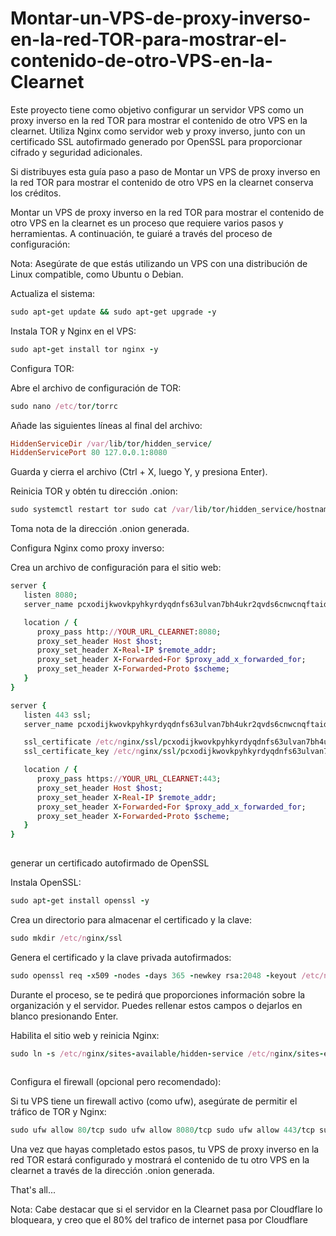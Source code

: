 # Montar-un-VPS-de-proxy-inverso-en-la-red-TOR-para-mostrar-el-contenido-de-otro-VPS-en-la-Clearnet

Este proyecto tiene como objetivo configurar un servidor VPS como un proxy inverso en la red TOR para mostrar el contenido de otro VPS en la clearnet. Utiliza Nginx como servidor web y proxy inverso, junto con un certificado SSL autofirmado generado por OpenSSL para proporcionar cifrado y seguridad adicionales.

Si distribuyes esta guía paso a paso de Montar un VPS de proxy inverso en la red TOR para mostrar el contenido de otro VPS en la clearnet conserva los créditos.

Montar un VPS de proxy inverso en la red TOR para mostrar el contenido de otro VPS en la clearnet es un proceso que requiere varios pasos y herramientas. A continuación, te guiaré a través del proceso de configuración:

Nota: Asegúrate de que estás utilizando un VPS con una distribución de Linux compatible, como Ubuntu o Debian.

Actualiza el sistema:
```ruby
sudo apt-get update && sudo apt-get upgrade -y
```
Instala TOR y Nginx en el VPS:
```ruby
sudo apt-get install tor nginx -y
```
Configura TOR:

Abre el archivo de configuración de TOR:
```ruby
sudo nano /etc/tor/torrc
```
Añade las siguientes líneas al final del archivo:
```ruby
HiddenServiceDir /var/lib/tor/hidden_service/ 
HiddenServicePort 80 127.0.0.1:8080
```
Guarda y cierra el archivo (Ctrl + X, luego Y, y presiona Enter).

Reinicia TOR y obtén tu dirección .onion:
```ruby
sudo systemctl restart tor sudo cat /var/lib/tor/hidden_service/hostname
```
Toma nota de la dirección .onion generada.

Configura Nginx como proxy inverso:

Crea un archivo de configuración para el sitio web:

 
```ruby
server {
   listen 8080;
   server_name pcxodijkwovkpyhkyrdyqdnfs63ulvan7bh4ukr2qvds6cnwcnqftaid.onion;

   location / {
      proxy_pass http://YOUR_URL_CLEARNET:8080;
      proxy_set_header Host $host;
      proxy_set_header X-Real-IP $remote_addr;
      proxy_set_header X-Forwarded-For $proxy_add_x_forwarded_for;
      proxy_set_header X-Forwarded-Proto $scheme;
   }
}

server {
   listen 443 ssl;
   server_name pcxodijkwovkpyhkyrdyqdnfs63ulvan7bh4ukr2qvds6cnwcnqftaid.onion;

   ssl_certificate /etc/nginx/ssl/pcxodijkwovkpyhkyrdyqdnfs63ulvan7bh4ukr2qvds6cnwcnqftaid.onion.crt;
   ssl_certificate_key /etc/nginx/ssl/pcxodijkwovkpyhkyrdyqdnfs63ulvan7bh4ukr2qvds6cnwcnqftaid.onion.key;

   location / {
      proxy_pass https://YOUR_URL_CLEARNET:443;
      proxy_set_header Host $host;
      proxy_set_header X-Real-IP $remote_addr;
      proxy_set_header X-Forwarded-For $proxy_add_x_forwarded_for;
      proxy_set_header X-Forwarded-Proto $scheme;
   }
}
 
```
generar un certificado autofirmado de OpenSSL

Instala OpenSSL:
```ruby
sudo apt-get install openssl -y
```
Crea un directorio para almacenar el certificado y la clave:
```ruby
sudo mkdir /etc/nginx/ssl
```
Genera el certificado y la clave privada autofirmados:
```ruby
sudo openssl req -x509 -nodes -days 365 -newkey rsa:2048 -keyout /etc/nginx/ssl/nginx.key -out /etc/nginx/ssl/nginx.crt
```
Durante el proceso, se te pedirá que proporciones información sobre la organización y el servidor. Puedes rellenar estos campos o dejarlos en blanco presionando Enter.

Habilita el sitio web y reinicia Nginx:
```ruby
sudo ln -s /etc/nginx/sites-available/hidden-service /etc/nginx/sites-enabled/ sudo systemctl restart nginx
 
```
Configura el firewall (opcional pero recomendado):

Si tu VPS tiene un firewall activo (como ufw), asegúrate de permitir el tráfico de TOR y Nginx:
```ruby
sudo ufw allow 80/tcp sudo ufw allow 8080/tcp sudo ufw allow 443/tcp sudo ufw allow 8443/tcp 
```
Una vez que hayas completado estos pasos, tu VPS de proxy inverso en la red TOR estará configurado y mostrará el contenido de tu otro VPS en la clearnet a través de la dirección .onion generada.

That's all...

 

Nota: Cabe destacar que si el servidor en la Clearnet pasa por Cloudflare lo bloqueara, y creo que el 80% del trafico de internet pasa por Cloudflare
